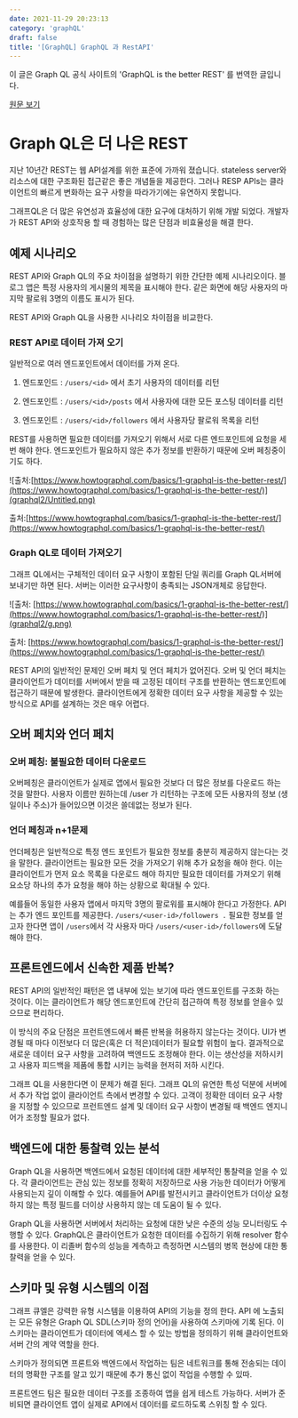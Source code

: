 ```yaml
---
date: 2021-11-29 20:23:13
category: 'graphQL'
draft: false
title: '[GraphQL] GraphQL 과 RestAPI'
---
```


이 글은 Graph QL 공식 사이트의 'GraphQL is the better REST' 를 번역한 글입니다.

[원문 보기](https://www.howtographql.com/basics/1-graphql-is-the-better-rest/)

# Graph QL은 더 나은 REST

지난 10년간 REST는 웹 API설계를 위한 표준에 가까워 졌습니다. stateless server와 리소스에 대한 구조화된 접근같은 좋은 개념들을 제공한다. 그러나 RESP APIs는 클라이언트의 빠르게 변화하는 요구 사항을 따라가기에는 유연하지 못합니다.

그래프QL은 더 많은 유연성과 효율성에 대한 요구에 대처하기 위해 개발 되었다. 개발자가 REST API와 상호작용 할 때 경험하는 많은 단점과 비효율성을 해결 한다.

## 예제 시나리오

REST API와 Graph QL의 주요 차이점을 설명하기 위한 간단한 예제 시나리오이다. 블로그 앱은 특정 사용자의 게시물의 제목을 표시해야 한다. 같은 화면에 해당 사용자의 마지막 팔로워 3명의 이름도 표시가 된다.

REST API와 Graph QL을 사용한 시나리오 차이점을 비교한다.

### REST API로 데이터 가져 오기

일반적으로 여러 엔드포인트에서 데이터를 가져 온다.

1. 엔드포인드 : `/users/<id>` 에서 초기 사용자의 데이터를 리턴

2. 엔드포인트 : `/users/<id>/posts` 에서 사용자에 대한 모든 포스팅 데이터를 리턴

3. 엔드포인트 : `/users/<id>/followers` 에서 사용자당 팔로워 목록을 리턴

REST를 사용하면 필요한 데이터를 가져오기 위해서 서로 다른 엔드포인트에 요청을 세 번 해야 한다. 엔드포인트가 필요하지 않은 추가 정보를 반환하기 때문에 오버 페칭중이기도 하다.

![출처:[https://www.howtographql.com/basics/1-graphql-is-the-better-rest/](https://www.howtographql.com/basics/1-graphql-is-the-better-rest/)](graphql2/Untitled.png)

출처:[https://www.howtographql.com/basics/1-graphql-is-the-better-rest/](https://www.howtographql.com/basics/1-graphql-is-the-better-rest/)

### Graph QL로 데이터 가져오기

그래프 QL에서는 구체적인 데이터 요구 사항이 포함된 단일 쿼리를 Graph QL서버에 보내기만 하면 된다. 서버는 이러한 요구사항이 충족되는 JSON개체로 응답한다.

![출처: [https://www.howtographql.com/basics/1-graphql-is-the-better-rest/](https://www.howtographql.com/basics/1-graphql-is-the-better-rest/)](graphql2/g.png)

출처: [https://www.howtographql.com/basics/1-graphql-is-the-better-rest/](https://www.howtographql.com/basics/1-graphql-is-the-better-rest/)

REST API의 일반적인 문제인 오버 페치 및 언더 페치가 없어진다. 오버 및 언더 페치는 클라이언트가 데이터를 서버에서 받을 때 고정된 데이터 구조를 반환하는 엔드포인트에 접근하기 때문에 발생한다. 클라이언트에게 정확한 데이터 요구 사항을 제공할 수 있는 방식으로 API를 설계하는 것은 매우 어렵다.

## 오버 페치와 언더 페치

### 오버 페칭: 불필요한 데이터 다운로드

오버페칭은 클라이언트가 실제로 앱에서 필요한 것보다 더 많은 정보를 다운로드 하는 것을 말한다. 사용자 이름만 원하는데 /user 가 리턴하는 구조에 모든 사용자의 정보 (생일이나 주소)가 들어있으면 이것은 쓸데없는 정보가 된다.

### 언더 페칭과 n+1문제

언더페칭은 일반적으로 특정 엔드 포인트가 필요한 정보를 충분히 제공하지 않는다는 것을 말한다. 클라이언트는 필요한 모든 것을 가져오기 위해 추가 요청을 해야 한다. 이는 클라이언트가 먼저 요소 목록을 다운로드 해야 하지만 필요한 데이터를 가져오기 위해 요소당 하나의 추가 요청을 해야 하는 상황으로 확대될 수 있다.

예를들어 동일한 사용자 앱에서 마지막 3명의 팔로워를 표시해야 한다고 가정한다. API는 추가 엔드 포인트를 제공한다. `/users/<user-id>/followers .` 필요한 정보를 얻고자 한다면 앱이 `/users`에서 각 사용자 마다 `/users/<user-id>/followers`에 도달해야 한다.

## 프론트엔드에서 신속한 제품 반복?

REST API의 일반적인 패턴은 앱 내부에 있는 보기에 따라 엔드포인트를 구조화 하는 것이다. 이는 클라이언트가 해당 엔드포인트에 간단히 접근하여 특정 정보를 얻을수 있으므로 편리하다.

이 방식의 주요 단점은 프런트엔드에서 빠른 반복을 허용하지 않는다는 것이다. UI가 변경될 때 마다 이전보다 더 많은(혹은 더 적은)데이터가 필요할 위험이 높다. 결과적으로 새로운 데이터 요구 사항을 고려하여 백엔드도 조정해야 한다. 이는 생산성을 저하시키고 사용자 피드백을 제품에 통합 시키는 능력을 현저히 저하 시킨다.

그래프 QL을 사용한다면 이 문제가 해결 된다. 그래프 QL의 유연한 특성 덕분에 서버에서 추가 작업 없이 클라이언트 측에서 변경할 수 있다. 고객이 정확한 데이터 요구 사항을 지정할 수 있으므로 프런트엔드 설계 및 데이터 요구 사항이 변경될 때 백엔드 엔지니어가 조정할 필요가 없다.

## 백엔드에 대한 통찰력 있는 분석

Graph QL을 사용하면 백엔드에서 요청된 데이터에 대한 세부적인 통찰력을 얻을 수 있다. 각 클라이언트는 관심 있는 정보를 정확히 저장하므로 사용 가능한 데이터가 어떻게 사용되는지 깊이 이해할 수 있다. 예를들어 API를 발전시키고 클라이언트가 더이상 요청하지 않는 특정 필드를 더이상 사용하지 않는 데 도움이 될 수 있다.

Graph QL을 사용하면 서버에서 처리하는 요청에 대한 낮은 수준의 성능 모니터링도 수행할 수 있다. GraphQL은 클라이언트가 요청한 데이터를 수집하기 위해 resolver 함수를 사용한다. 이 리졸버 함수의 성능을 계측하고 측정하면 시스템의 병목 현상에 대한 통찰력을 얻을 수 있다.

## 스키마 및 유형 시스템의 이점

그래프 큐엘은 강력한 유형 시스템을 이용하여 API의 기능을 정의 한다. API 에 노출되는 모든 유형은 Graph QL SDL(스키마 정의 언어)을 사용하여 스키마에 기록 된다. 이 스키마는 클라이언트가 데이터에 엑세스 할 수 있는 방법을 정의하기 위해 클라이언트와 서버 간의 계약 역할을 한다.

스키마가 정의되면 프론트와 백엔드에서 작업하는 팀은 네트워크를 통해 전송되는 데이터의 명확한 구조를 알고 있기 때문에 추가 통신 없이 작업을 수행할 수 있따.

프론트엔드 팀은 필요한 데이터 구조를 조종하여 앱을 쉽게 테스트 가능하다. 서버가 준비되면 클라이언트 앱이 실제로 API에서 데이터를 로드하도록 스위칭 할 수 있다.
